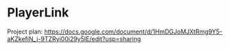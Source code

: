 # PlayerLink


Project plan: https://docs.google.com/document/d/1HmDGJoMJXtRmg9Y5-aKZkefiN_j-9TZRyi00i29y5IE/edit?usp=sharing
